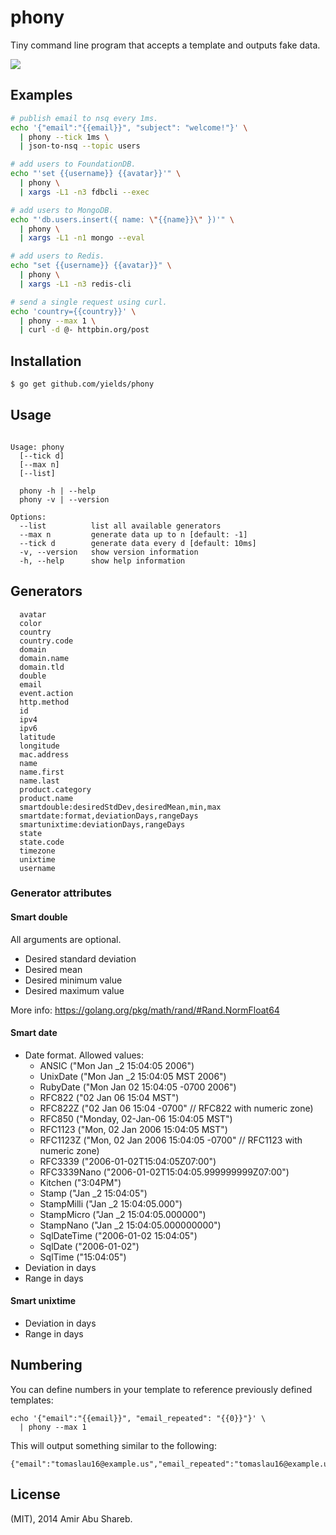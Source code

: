 # phony

  Tiny command line program that accepts a template and outputs fake data.

  ![](https://cldup.com/RZoAhReDqN.gif)

## Examples

```bash
# publish email to nsq every 1ms.
echo '{"email":"{{email}}", "subject": "welcome!"}' \
  | phony --tick 1ms \
  | json-to-nsq --topic users

# add users to FoundationDB.
echo "'set {{username}} {{avatar}}'" \
  | phony \
  | xargs -L1 -n3 fdbcli --exec

# add users to MongoDB.
echo "'db.users.insert({ name: \"{{name}}\" })'" \
  | phony \
  | xargs -L1 -n1 mongo --eval

# add users to Redis.
echo "set {{username}} {{avatar}}" \
  | phony \
  | xargs -L1 -n3 redis-cli

# send a single request using curl.
echo 'country={{country}}' \
  | phony --max 1 \
  | curl -d @- httpbin.org/post
```

## Installation

```bash
$ go get github.com/yields/phony
```

## Usage

```text

Usage: phony
  [--tick d]
  [--max n]
  [--list]

  phony -h | --help
  phony -v | --version

Options:
  --list          list all available generators
  --max n         generate data up to n [default: -1]
  --tick d        generate data every d [default: 10ms]
  -v, --version   show version information
  -h, --help      show help information

```

## Generators

```text
  avatar
  color
  country
  country.code
  domain
  domain.name
  domain.tld
  double
  email
  event.action
  http.method
  id
  ipv4
  ipv6
  latitude
  longitude
  mac.address
  name
  name.first
  name.last
  product.category
  product.name
  smartdouble:desiredStdDev,desiredMean,min,max
  smartdate:format,deviationDays,rangeDays
  smartunixtime:deviationDays,rangeDays
  state
  state.code
  timezone
  unixtime
  username
```

### Generator attributes

#### Smart double

All arguments are optional.

- Desired standard deviation
- Desired mean
- Desired minimum value
- Desired maximum value

More info: https://golang.org/pkg/math/rand/#Rand.NormFloat64

#### Smart date

- Date format. Allowed values:
  - ANSIC       ("Mon Jan _2 15:04:05 2006")
  - UnixDate    ("Mon Jan _2 15:04:05 MST 2006")
  - RubyDate    ("Mon Jan 02 15:04:05 -0700 2006")
  - RFC822      ("02 Jan 06 15:04 MST")
  - RFC822Z     ("02 Jan 06 15:04 -0700" // RFC822 with numeric zone)
  - RFC850      ("Monday, 02-Jan-06 15:04:05 MST")
  - RFC1123     ("Mon, 02 Jan 2006 15:04:05 MST")
  - RFC1123Z    ("Mon, 02 Jan 2006 15:04:05 -0700" // RFC1123 with numeric zone)
  - RFC3339     ("2006-01-02T15:04:05Z07:00")
  - RFC3339Nano ("2006-01-02T15:04:05.999999999Z07:00")
  - Kitchen     ("3:04PM")
  - Stamp       ("Jan _2 15:04:05")
  - StampMilli  ("Jan _2 15:04:05.000")
  - StampMicro  ("Jan _2 15:04:05.000000")
  - StampNano   ("Jan _2 15:04:05.000000000")
  - SqlDateTime ("2006-01-02 15:04:05")
  - SqlDate     ("2006-01-02")
  - SqlTime     ("15:04:05")
- Deviation in days
- Range in days

#### Smart unixtime

- Deviation in days
- Range in days

## Numbering

You can define numbers in your template to reference previously defined templates:

```
echo '{"email":"{{email}}", "email_repeated": "{{0}}"}' \
  | phony --max 1
```

This will output something similar to the following:
```
{"email":"tomaslau16@example.us","email_repeated":"tomaslau16@example.us"}
```

## License

  (MIT), 2014 Amir Abu Shareb.
